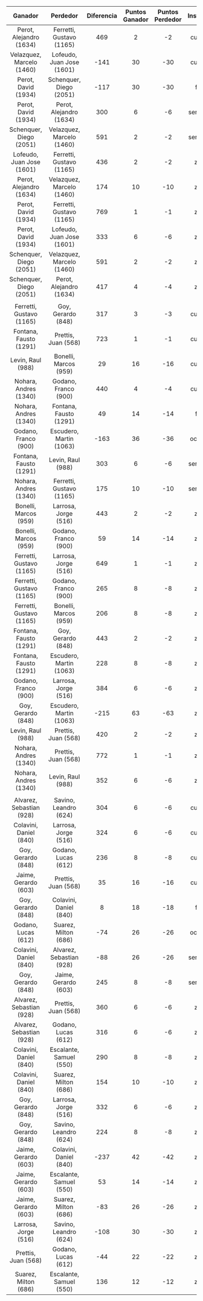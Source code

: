 |          Ganador          |         Perdedor          |  Diferencia  |  Puntos Ganador  |  Puntos Perdedor  |  Instancia  |  Categoría  |  Factor  |
|:-------------------------:|:-------------------------:|:------------:|:----------------:|:-----------------:|:-----------:|:-----------:|:--------:|
|  Perot, Alejandro (1634)  | Ferretti, Gustavo (1165)  |     469      |        2         |        -2         |   cuartos   |   primera   |   0.5    |
| Velazquez, Marcelo (1460) | Lofeudo, Juan Jose (1601) |     -141     |        30        |        -30        |   cuartos   |   primera   |    1     |
|    Perot, David (1934)    |  Schenquer, Diego (2051)  |     -117     |        30        |        -30        |    final    |   primera   |    1     |
|    Perot, David (1934)    |  Perot, Alejandro (1634)  |     300      |        6         |        -6         |  semifinal  |   primera   |    1     |
|  Schenquer, Diego (2051)  | Velazquez, Marcelo (1460) |     591      |        2         |        -2         |  semifinal  |   primera   |    1     |
| Lofeudo, Juan Jose (1601) | Ferretti, Gustavo (1165)  |     436      |        2         |        -2         |    zona     |   primera   |   0.5    |
|  Perot, Alejandro (1634)  | Velazquez, Marcelo (1460) |     174      |        10        |        -10        |    zona     |   primera   |    1     |
|    Perot, David (1934)    | Ferretti, Gustavo (1165)  |     769      |        1         |        -1         |    zona     |   primera   |   0.5    |
|    Perot, David (1934)    | Lofeudo, Juan Jose (1601) |     333      |        6         |        -6         |    zona     |   primera   |    1     |
|  Schenquer, Diego (2051)  | Velazquez, Marcelo (1460) |     591      |        2         |        -2         |    zona     |   primera   |    1     |
|  Schenquer, Diego (2051)  |  Perot, Alejandro (1634)  |     417      |        4         |        -4         |    zona     |   primera   |    1     |
|                           |                           |              |                  |                   |             |             |          |
| Ferretti, Gustavo (1165)  |    Goy, Gerardo (848)     |     317      |        3         |        -3         |   cuartos   |   segunda   |   0.5    |
|  Fontana, Fausto (1291)   |    Prettis, Juan (568)    |     723      |        1         |        -1         |   cuartos   |   segunda   |   0.5    |
|     Levin, Raul (988)     |   Bonelli, Marcos (959)   |      29      |        16        |        -16        |   cuartos   |   segunda   |    1     |
|   Nohara, Andres (1340)   |   Godano, Franco (900)    |     440      |        4         |        -4         |   cuartos   |   segunda   |    1     |
|   Nohara, Andres (1340)   |  Fontana, Fausto (1291)   |      49      |        14        |        -14        |    final    |   segunda   |    1     |
|   Godano, Franco (900)    |  Escudero, Martin (1063)  |     -163     |        36        |        -36        |   octavos   |   segunda   |    1     |
|  Fontana, Fausto (1291)   |     Levin, Raul (988)     |     303      |        6         |        -6         |  semifinal  |   segunda   |    1     |
|   Nohara, Andres (1340)   | Ferretti, Gustavo (1165)  |     175      |        10        |        -10        |  semifinal  |   segunda   |    1     |
|   Bonelli, Marcos (959)   |   Larrosa, Jorge (516)    |     443      |        2         |        -2         |    zona     |   segunda   |   0.5    |
|   Bonelli, Marcos (959)   |   Godano, Franco (900)    |      59      |        14        |        -14        |    zona     |   segunda   |    1     |
| Ferretti, Gustavo (1165)  |   Larrosa, Jorge (516)    |     649      |        1         |        -1         |    zona     |   segunda   |   0.5    |
| Ferretti, Gustavo (1165)  |   Godano, Franco (900)    |     265      |        8         |        -8         |    zona     |   segunda   |    1     |
| Ferretti, Gustavo (1165)  |   Bonelli, Marcos (959)   |     206      |        8         |        -8         |    zona     |   segunda   |    1     |
|  Fontana, Fausto (1291)   |    Goy, Gerardo (848)     |     443      |        2         |        -2         |    zona     |   segunda   |   0.5    |
|  Fontana, Fausto (1291)   |  Escudero, Martin (1063)  |     228      |        8         |        -8         |    zona     |   segunda   |    1     |
|   Godano, Franco (900)    |   Larrosa, Jorge (516)    |     384      |        6         |        -6         |    zona     |   segunda   |    1     |
|    Goy, Gerardo (848)     |  Escudero, Martin (1063)  |     -215     |        63        |        -63        |    zona     |   segunda   |   1.5    |
|     Levin, Raul (988)     |    Prettis, Juan (568)    |     420      |        2         |        -2         |    zona     |   segunda   |   0.5    |
|   Nohara, Andres (1340)   |    Prettis, Juan (568)    |     772      |        1         |        -1         |    zona     |   segunda   |   0.5    |
|   Nohara, Andres (1340)   |     Levin, Raul (988)     |     352      |        6         |        -6         |    zona     |   segunda   |    1     |
|                           |                           |              |                  |                   |             |             |          |
| Alvarez, Sebastian (928)  |   Savino, Leandro (624)   |     304      |        6         |        -6         |   cuartos   |   tercera   |    1     |
|  Colavini, Daniel (840)   |   Larrosa, Jorge (516)    |     324      |        6         |        -6         |   cuartos   |   tercera   |    1     |
|    Goy, Gerardo (848)     |    Godano, Lucas (612)    |     236      |        8         |        -8         |   cuartos   |   tercera   |    1     |
|   Jaime, Gerardo (603)    |    Prettis, Juan (568)    |      35      |        16        |        -16        |   cuartos   |   tercera   |    1     |
|    Goy, Gerardo (848)     |  Colavini, Daniel (840)   |      8       |        18        |        -18        |    final    |   tercera   |    1     |
|    Godano, Lucas (612)    |   Suarez, Milton (686)    |     -74      |        26        |        -26        |   octavos   |   tercera   |    1     |
|  Colavini, Daniel (840)   | Alvarez, Sebastian (928)  |     -88      |        26        |        -26        |  semifinal  |   tercera   |    1     |
|    Goy, Gerardo (848)     |   Jaime, Gerardo (603)    |     245      |        8         |        -8         |  semifinal  |   tercera   |    1     |
| Alvarez, Sebastian (928)  |    Prettis, Juan (568)    |     360      |        6         |        -6         |    zona     |   tercera   |    1     |
| Alvarez, Sebastian (928)  |    Godano, Lucas (612)    |     316      |        6         |        -6         |    zona     |   tercera   |    1     |
|  Colavini, Daniel (840)   |  Escalante, Samuel (550)  |     290      |        8         |        -8         |    zona     |   tercera   |    1     |
|  Colavini, Daniel (840)   |   Suarez, Milton (686)    |     154      |        10        |        -10        |    zona     |   tercera   |    1     |
|    Goy, Gerardo (848)     |   Larrosa, Jorge (516)    |     332      |        6         |        -6         |    zona     |   tercera   |    1     |
|    Goy, Gerardo (848)     |   Savino, Leandro (624)   |     224      |        8         |        -8         |    zona     |   tercera   |    1     |
|   Jaime, Gerardo (603)    |  Colavini, Daniel (840)   |     -237     |        42        |        -42        |    zona     |   tercera   |    1     |
|   Jaime, Gerardo (603)    |  Escalante, Samuel (550)  |      53      |        14        |        -14        |    zona     |   tercera   |    1     |
|   Jaime, Gerardo (603)    |   Suarez, Milton (686)    |     -83      |        26        |        -26        |    zona     |   tercera   |    1     |
|   Larrosa, Jorge (516)    |   Savino, Leandro (624)   |     -108     |        30        |        -30        |    zona     |   tercera   |    1     |
|    Prettis, Juan (568)    |    Godano, Lucas (612)    |     -44      |        22        |        -22        |    zona     |   tercera   |    1     |
|   Suarez, Milton (686)    |  Escalante, Samuel (550)  |     136      |        12        |        -12        |    zona     |   tercera   |    1     |